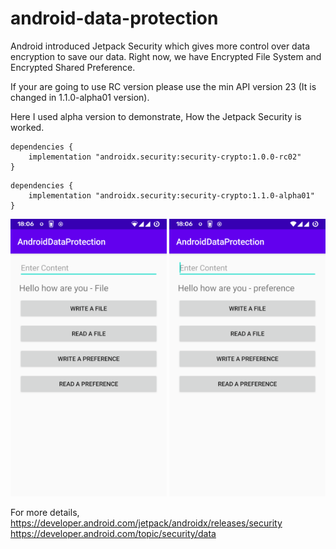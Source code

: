 # android-data-protection
Android introduced Jetpack Security which gives more control over data encryption to save our data. Right now, we have Encrypted File System and Encrypted Shared Preference.

If your are going to use RC version please use the min API version 23 (It is changed in 1.1.0-alpha01 version).

Here I used alpha version to demonstrate, How the Jetpack Security is worked.

```
dependencies {
    implementation "androidx.security:security-crypto:1.0.0-rc02"
}
```

```
dependencies {
    implementation "androidx.security:security-crypto:1.1.0-alpha01"
}
```

<img src="./screenshot/file.png" width="250">  <img src="./screenshot/preference.png" width="250">

For more details,
</br>https://developer.android.com/jetpack/androidx/releases/security
</br>https://developer.android.com/topic/security/data
